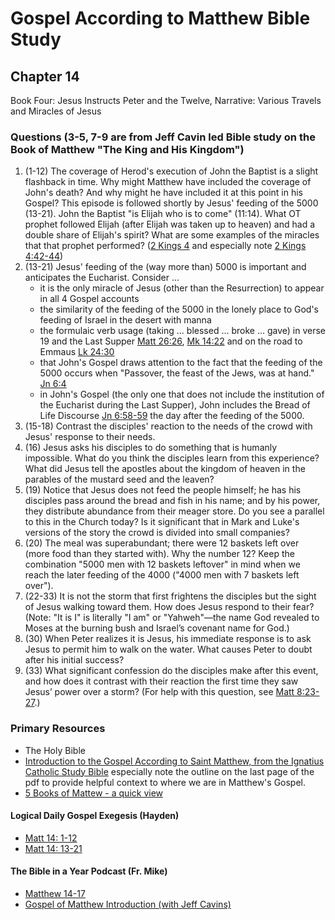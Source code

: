 # Gospel According to Matthew Bible Study

## Chapter 14

Book Four: Jesus Instructs Peter and the Twelve, Narrative: Various Travels and Miracles of Jesus

### Questions (3-5, 7-9 are from Jeff Cavin led Bible study on the Book of Matthew "The King and His Kingdom")

1. (1-12) The coverage of Herod's execution of John the Baptist is a slight flashback in time. Why might Matthew have included the coverage of John's death? And why might he have included it at this point in his Gospel? This episode is followed shortly by Jesus' feeding of the 5000 (13-21). John the Baptist "is Elijah who is to come" (11:14). What OT prophet followed Elijah (after Elijah was taken up to heaven) and had a double share of Elijah's spirit? What are some examples of the miracles that that prophet performed? ([2 Kings 4](https://www.biblegateway.com/passage/?search=2%20Kings%204&version=RSVCE) and especially note [2 Kings 4:42-44](https://www.biblegateway.com/passage/?search=2%20Kings%204%3A42-44&version=RSVCE))
2. (13-21) Jesus' feeding of the (way more than) 5000 is important and anticipates the Eucharist. Consider ...  
   * it is the only miracle of Jesus (other than the Resurrection) to appear in all 4 Gospel accounts
   * the similarity of the feeding of the 5000 in the lonely place to God's feeding of Israel in the desert with manna
   * the formulaic verb usage (taking ... blessed ... broke ... gave) in verse 19 and the Last Supper [Matt 26:26](https://www.biblegateway.com/passage/?search=Matt%2026%3A26&version=RSVCE), [Mk 14:22](https://www.biblegateway.com/passage/?search=Mk%2014%3A22&version=RSVCE) and on the road to Emmaus [Lk 24:30](https://www.biblegateway.com/passage/?search=Lk%2024%3A30&version=RSVCE)
   * that John's Gospel draws attention to the fact that the feeding of the 5000 occurs when "Passover, the feast of the Jews, was at hand." [Jn 6:4](https://www.biblegateway.com/passage/?search=Jn%206%3A4&version=RSVCE)
   * in John's Gospel (the only one that does not include the institution of the Eucharist during the Last Supper), John includes the Bread of Life Discourse [Jn 6:58-59](https://www.biblegateway.com/passage/?search=Jn%206%3A58-59&version=RSVCE) the day after the feeding of the 5000. 
3. (15-18) Contrast the disciples' reaction to the needs of the crowd with Jesus' response to their needs.
4. (16) Jesus asks his disciples to do something that is humanly impossible. What do you think the disciples learn from this experience? What did Jesus tell the apostles about the kingdom of heaven in the parables of the mustard seed and the leaven? 
5. (19) Notice that Jesus does not feed the people himself; he has his disciples pass around the bread and fish in his name; and by his power, they distribute abundance from their meager store. Do you see a parallel to this in the Church today? Is it significant that in Mark and Luke's versions of the story the crowd is divided into small companies?
6. (20) The meal was superabundant; there were 12 baskets left over (more food than they started with). Why the number 12? Keep the combination "5000 men with 12 baskets leftover" in mind when we reach the later feeding of the 4000 ("4000 men with 7 baskets left over").
7. (22-33) It is not the storm that first frightens the disciples but the sight of Jesus walking toward them. How does Jesus respond to their fear? (Note: "It is I" is literally "I am" or "Yahweh"—the name God revealed to Moses at the burning bush and Israel’s covenant name for God.)
8. (30) When Peter realizes it is Jesus, his immediate response is to ask Jesus to permit him to walk on the water. What causes Peter to doubt after his initial success?
9. (33) What significant confession do the disciples make after this event, and how does it contrast with their reaction the first time they saw Jesus’ power over a storm? (For help with this question, see [Matt 8:23-27](https://www.biblegateway.com/passage/?search=Matt%208%3A23-27&version=RSVCE).)

### Primary Resources

* The Holy Bible
* [Introduction to the Gospel According to Saint Matthew, from the Ignatius Catholic Study Bible](https://drive.google.com/file/d/1IbrAF5TRJj90vyF3-0E3qVN-1Fx6pDYB/view?usp=drive_link)
  especially note the outline on the last page of the pdf to provide helpful context to where we are in Matthew's
  Gospel.
* [5 Books of Mattew - a quick view](https://drive.google.com/file/d/1ZLQ7OxPDoCfhrEc0dyJTNqB-KYKo5Ot5/view?usp=sharing)

#### Logical Daily Gospel Exegesis (Hayden)
* [Matt 14: 1-12](https://open.spotify.com/episode/6rtbnfBszA7k7msBvHWQ3V)
* [Matt 14: 13-21](https://open.spotify.com/episode/2w7jalLNdUTS4pdrqcj8VR)

#### The Bible in a Year Podcast (Fr. Mike)

* [Matthew 14-17](https://open.spotify.com/episode/0MppfXJ13uXgdRjKzwcEt1)
* [Gospel of Matthew Introduction (with Jeff Cavins)](https://open.spotify.com/episode/4oKy0KCxtQWmdO6THASsGC)


